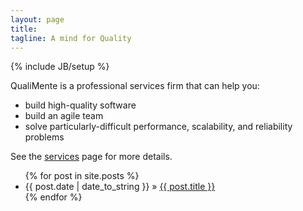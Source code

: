 ```yaml
---
layout: page
title:
tagline: A mind for Quality
---
```

{% include JB/setup %}

QualiMente is a professional services firm that can help you:

* build high-quality software
* build an agile team
* solve particularly-difficult performance, scalability, and reliability problems

See the [services](services.html) page for more details.
    
<ul class="posts">
  {% for post in site.posts %}
    <li><span>{{ post.date | date_to_string }}</span> &raquo; <a href="{{ BASE_PATH }}{{ post.url }}">{{ post.title }}</a></li>
  {% endfor %}
</ul>
